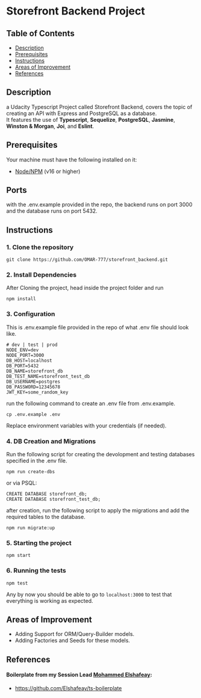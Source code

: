 # Storefront Backend Project

## Table of Contents

* [Description](#Description)
* [Prerequisites](#Prerequisites)
* [Instructions](#Instructions)
* [Areas of Improvement](#Improvement)
* [References](#References)

## Description

a Udacity Typescript Project called Storefront Backend, covers the topic of creating an API with Express and PostgreSQL as a database.\
It features the use of **Typescript**, **Sequelize**, **PostgreSQL**, **Jasmine**, **Winston & Morgan**, **Joi**, and **Eslint**.

## Prerequisites
Your machine must have the following installed on it:
- [Node/NPM](https://nodejs.org/en/download/) (v16 or higher)

## Ports
with the .env.example provided in the repo, the backend runs on port 3000 and the database runs on port 5432.

## Instructions
### 1. Clone the repository
```
git clone https://github.com/OMAR-777/storefront_backend.git
```

### 2. Install Dependencies
After Cloning the project, head inside the project folder and run
```
npm install
```


### 3. Configuration
This is .env.example file provided in the repo of what .env file should look like.
```
# dev | test | prod
NODE_ENV=dev
NODE_PORT=3000
DB_HOST=localhost
DB_PORT=5432
DB_NAME=storefront_db
DB_TEST_NAME=storefront_test_db
DB_USERNAME=postgres
DB_PASSWORD=12345678
JWT_KEY=some_random_key
```

run the following command to create an .env file from .env.example.
```
cp .env.example .env
```

Replace environment variables with your credentials (if needed).



### 4.  DB Creation and Migrations
Run the following script for creating the devolopment and testing databases specified in the .env file.
``` 
npm run create-dbs
```
or via PSQL:
```
CREATE DATABASE storefront_db;
CREATE DATABASE storefront_test_db;
```

after creation, run the following script to apply the migrations and add the required tables to the database.

``` 
npm run migrate:up
```

### 5. Starting the project
```
npm start
```

### 6. Running the tests
```
npm test
```

Any by now you should be able to go to `localhost:3000` to test that everything is working as expected.

## Areas of Improvement <a name="Improvement"></a>
- Adding Support for ORM/Query-Builder models.
- Adding Factories and Seeds for these models.


## References <a name="References"></a>
#### Boilerplate from my Session Lead <a href="https://github.com/Elshafeay/">Mohammed Elshafeay</a>:
- https://github.com/Elshafeay/ts-boilerplate
